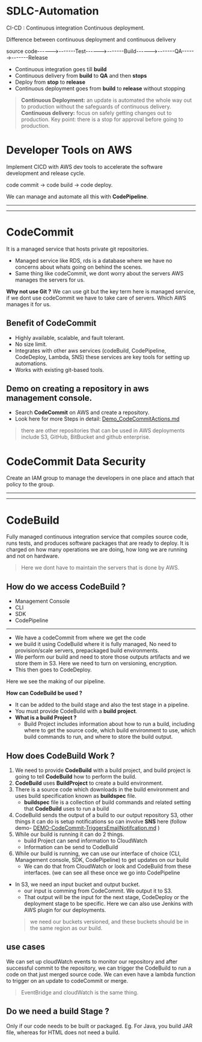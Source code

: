 # SDLC-Automation


 CI-CD : Continuous integration Continuous deployment.

 Difference between continuous deployment and continuous delivery 

 source code------>-------Test------>-------Build------>-------QA------>-------Release

- Continuous integration goes till **build**
- Continuous delivery from **build** to **QA** and then **stops**
- Deploy from **stop** to **release**
- Continuous deployment goes from **build** to **release** without stopping

> **Continuous Deployment:** an update is automated the whole way out to production without the safeguards of continuous delivery. 
> **Continuous delivery:** focus on safely getting changes out to production. Key point: there is a stop for approval before going to production.

# Developer Tools on AWS

Implement CICD with AWS dev tools to accelerate the software development and release cycle.

code commit -> code build -> code deploy.

We can manage and automate all this with **CodePipeline**.

----
----
# CodeCommit
It is a managed service that hosts private git repositories.

- Managed service like RDS, rds is a database where we have no concerns about whats going on behind the scenes.
- Same thing like codeCommit, we dont worry about the servers AWS manages the servers for us.

**Why not use Git ?** 
We can use git but the key term here is managed service, if we dont use codeCommit we have to take care of servers. Which AWS manages it for us.


## Benefit of CodeCommit

- Highly available, scalable, and fault tolerant.
- No size limit.
- Integrates with other aws services (codeBuild, CodePipeline, CodeDeploy, Lambda, SNS) these services are key tools for setting up automations.
- Works with existing git-based tools.


## Demo on creating a repository in aws management console.

- Search **CodeCommit** on AWS and create a repository.
- Look here for more Steps in detail: [Demo_CodeCommitActions.md](https://github.com/Ashutoshdikshit07/SDLC-Automation/blob/e671dab409b01aaad5991f8cadc7880b7742e569/Demo_CodeCommitActions.md) 


>there are other repositories that can be used in AWS deployments include S3, GitHub, BitBucket and github enterprise.


# CodeCommit Data Security

Create an IAM group to manage the developers in one place and attach that policy to the group.


----
----

# CodeBuild

Fully managed continuous integration service that compiles source code, runs tests, and produces software packages that are ready to deploy.
It is charged on how many operations we are doing, how long we are running and not on hardware.

> Here we dont have to maintain the servers that is done by AWS.

## How do we access CodeBuild ?
- Management Console
- CLI
- SDK
- CodePipeline

----

- We have a codeCommit from where we get the code
- we build it using CodeBuild where it is fully managed, No need to provision/scale servers, prepackaged build environments.
- We perform our build and need to store those outputs artifacts and we store them in S3. Here we need to turn on versioning, encryption.
- This then goes to CodeDeploy.

Here we see the making of our pipeline.

 **How can CodeBuild be used ?**

- It can be added to the build stage and also the test stage in a pipeline.
- You must provide CodeBuild with a **build project**.
- **What is a build Project ?**
   -  Build Project includes information about how to run a build, including where to get the source code, which build environment to use, which build commands to run, and where to store the build output.
  

## How does CodeBuild Work ?

1. We need to provide **CodeBuild** with a build project, and build project is going to tell **CodeBuild** how to perform the build.
2. **CodeBuild** uses **BuildProject** to create a build environment.
3. There is a source code which downloads in the build environment and uses build specification known as **buildspec** file.
    - **buildspec** file is a collection of build commands and related setting that **CodeBuild** uses to run a build
4.  CodeBuild sends the output of a build to our output repository S3, other things it can do is setup notifications so can involve **SNS** here (follow demo- [DEMO-CodeCommit-TriggersEmailNotifcation.md](https://github.com/Ashutoshdikshit07/SDLC-Automation/blob/fbcc6d7af1d40c018c00b127a01404b6bd69c530/DEMO-CodeCommit-TriggersEmailNotifcation.md) )
5. While our build is running it can do 2 things.
   - build Project can send information to CloudWatch
   - Information can be send to CodeBuild
6. While our build is running, we can use our interface of choice (CLI, Management console, SDK, CodePipeline) to get updates on our build
   - We can do that from CloudWatch or look and CodeBuild from these interfaces. (we can see all these once we go into CodePipeline

- In S3, we need an input bucket and output bucket.
  - our input is comming from CodeCommit. We output it to S3.
  - That output will be the input for the next stage, CodeDeploy or the deployment stage to be specific. Here we can also use Jenkins with AWS plugin for our deployments.
  > we need our buckets versioned, and these buckets should be in the same region as our build.

## use cases

We can set up cloudWatch events to monitor our repository and after successful commit to the repository, we can trigger the CodeBuild to run a code on that just merged source code. We can even have a lambda function to trigger on an update to codeCommit or merge.

> EventBridge and cloudWatch is the same thing.


## Do we need a build Stage ? 
Only if our code needs to be built or packaged. 
Eg. For Java, you build JAR file, whereas for HTML does not need a build.
